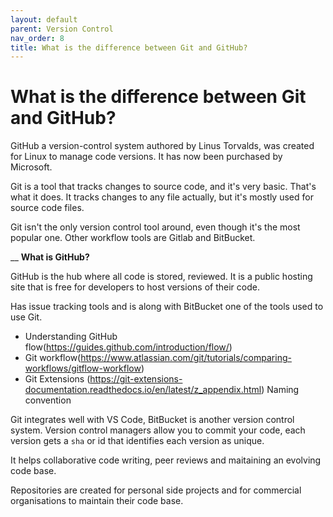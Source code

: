 ```yaml
---
layout: default
parent: Version Control
nav_order: 8
title: What is the difference between Git and GitHub?
---
```


# What is the difference between Git and GitHub?

GitHub a version-control system authored by Linus Torvalds, was created for Linux to manage code versions. It has now been purchased by Microsoft. 

Git is a tool that tracks changes to source code, and it's very basic. That's what it does. It tracks changes to any file actually, but it's mostly used for source code files. 

Git isn't the only version control tool around, even though it's the most popular one. Other workflow tools are Gitlab and BitBucket.

__
__What is GitHub?__


GitHub is the hub where all code is stored, reviewed. It is a public hosting site that is free for developers to host versions of their code.

Has issue tracking tools and is along with BitBucket one of the tools used to use Git.

- Understanding GitHub flow(https://guides.github.com/introduction/flow/)
- Git workflow(https://www.atlassian.com/git/tutorials/comparing-workflows/gitflow-workflow)
- Git Extensions (https://git-extensions-documentation.readthedocs.io/en/latest/z_appendix.html)
  Naming convention

Git integrates well with VS Code, BitBucket is another version control system. Version control managers allow you to commit your code, each version gets a `sha` or id that identifies each version as unique.

It helps collaborative code writing, peer reviews and maitaining an evolving code base.

Repositories are created for personal side projects and for commercial organisations to maintain their code base.
